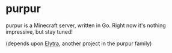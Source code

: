 purpur
==============
purpur is a Minecraft server, written in Go. Right now it's nothing impressive, but stay tuned!

(depends upon [Elytra](http://github.com/CalmBit/elytra), another project in the purpur family)
